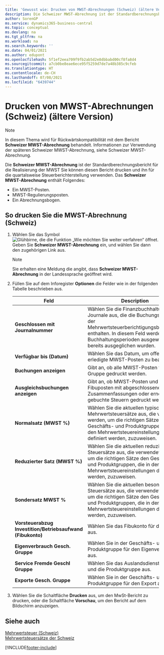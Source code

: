 ```yaml
---
title: 'Gewusst wie: Drucken von MWST-Abrechnungen (Schweiz) (ältere Version)'
description: Die Schweizer MWST-Abrechnung ist der Standardberechnungsbericht für die Realisierung der MWST Sie können diesen Bericht drucken und ihn für die quartalsweise Steuerberichterstellung verwenden.
author: SorenGP
ms.service: dynamics365-business-central
ms.topic: conceptual
ms.devlang: na
ms.tgt_pltfrm: na
ms.workload: na
ms.search.keywords: ''
ms.date: 04/01/2021
ms.author: edupont
ms.openlocfilehash: 5f1ef2eea709f9fb2ab5d2e8dbbabd00cf8fa8d4
ms.sourcegitcommit: a7cb0be8eae6ece95f5259d7de7a48b385c9cfeb
ms.translationtype: HT
ms.contentlocale: de-CH
ms.lasthandoff: 07/08/2021
ms.locfileid: "6439744"
---
```

# <a name="print-swiss-vat-statements-older-version"></a>Drucken von MWST-Abrechnungen (Schweiz) (ältere Version)

> [!NOTE]  
>  In diesem Thema wird für Rückwärtskompatibilität mit dem Bericht **Schweizer MWST-Abrechnung** behandelt. Informationen zur Verwendung der späteren Schweizer MWST-Abrechnung, siehe Schweizer MWST-Abrechnung.  

Die **Schweizer MWST-Abrechnung** ist der Standardberechnungsbericht für die Realisierung der MWST Sie können diesen Bericht drucken und ihn für die quartalsweise Steuerberichterstellung verwenden. Das **Schweizer MWST-Abrechnung** enthält Folgendes:  

- Ein MWST-Posten.  
- MWST-Regulierungsposten.  
- Ein Abrechnungsbogen.  

## <a name="to-print-the-swiss-vat-statement"></a>So drucken Sie die MWST-Abrechnung (Schweiz)  

1.  Wählen Sie das Symbol ![Glühbirne, die die Funktion „Wie möchten Sie weiter verfahren“ öffnet.](../../media/ui-search/search_small.png "Tell me-Funktion") Geben Sie **Schweizer MWST-Abrechnung** ein, und wählen Sie dann den zugehörigen Link aus.  

    > [!NOTE]  
    >  Sie erhalten eine Meldung die angibt, dass **Schweizer MWST-Abrechnung** in der Landessprache geöffnet wird.  

2.  Füllen Sie auf dem Inforegister **Optionen** die Felder wie in der folgenden Tabelle beschrieben aus.  

    |Feld|Description|  
    |---------------------------------|---------------------------------------|  
    |**Geschlossen mit Journalnummer**|Wählen Sie die Finanzbuchhaltungserf.-Journale aus, die die Buchungsquelle der Mehrwertsteuerberichtigungsbuchungen enthalten. In diesem Feld werden die Buchhaltungsperioden ausgewertet, die bereits ausgeglichen wurden.|  
    |**Verfügbar bis (Datum)**|Wählen Sie das Datum, um offene oder erledigte MWST-Posten zu bearbeiten.|  
    |**Buchungen anzeigen**|Gibt an, ob alle MWST-Posten für jede Gruppe gedruckt werden.|  
    |**Ausgleichsbuchungen anzeigen**|Gibt an, ob MWST-Posten und Fibuposten mit abgeschlossenen Zusammenfassungen oder erneut gebuchte Steuern gedruckt werden.|  
    |**Normalsatz (MWST %)**|Wählen Sie die aktuellen typischen Mehrwertsteuersätze aus, die verwendet werden, um die richtigen Sätze den Geschäfts- und Produktgruppen, die in den Mehrwertsteuereinstellungen definiert werden, zuzuweisen.|  
    |**Reduzierter Satz (MWST %)**|Wählen Sie die aktuellen reduzierten Steuersätze aus, die verwendet werden, um die richtigen Sätze den Geschäfts- und Produktgruppen, die in den Mehrwertsteuereinstellungen definiert werden, zuzuweisen.|  
    |**Sondersatz MWST %**|Wählen Sie die aktuellen besonderen Steuersätze aus, die verwendet werden, um die richtigen Sätze den Geschäfts- und Produktgruppen, die in den Mehrwertsteuereinstellungen definiert werden, zuzuweisen.|  
    |**Vorsteuerabzug Investition/Betriebsaufwand (Fibukonto)**|Wählen Sie das Fibukonto für die MWST aus.|  
    |**Eigenverbrauch Gesch. Gruppe**|Wählen Sie in der Geschäfts- und Produktgruppe für den Eigenverbrauch aus.|  
    |**Service Fremde Geschl Gruppe**|Wählen Sie das Auslandsdienstgeschäft und die Produktgruppe aus.|  
    |**Exporte Gesch. Gruppe**|Wählen Sie in der Geschäfts- und Produktgruppe für den Export aus.|  

3.  Wählen Sie die Schaltfläche **Drucken** aus, um den MwSt-Bericht zu drucken, oder die Schaltfläche **Vorschau**, um den Bericht auf dem Bildschirm anzuzeigen.  

## <a name="see-also"></a>Siehe auch  
 [Mehrwertsteuer (Schweiz)](swiss-value-added-tax.md)   
 [Mehrwertsteuersätze der Schweiz](vat-rates-for-switzerland.md)


[!INCLUDE[footer-include](../../includes/footer-banner.md)]